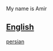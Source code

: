 My name is Amir


<a href="https://github.com/Amirsamrezv">English</a>
-
<a href="https://github.com/Amirsamrezv/Amirsamserzv/blob/main/LEIA-ME.md">persian</a>

<p dir="auto"Hi, 'I'm 22 years old, I'm a tech geek, because I started learning programming and stuff on youtube and other sites. I created this GitHub account to learn things like: html & css & javascript & Bootstrap & sass & react'</p>

